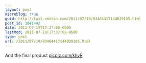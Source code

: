 ```yaml
---
layout: post
microblog: true
guid: http://twit.vmstan.com/2011/07/19/93464417144029185.html
post_id: 3041442
date: 2011-07-19T17:37:08-0600
lastmod: 2011-07-19T17:37:08-0600
type: post
url: /2011/07/19/93464417144029185.html
---
```

And the final product [picplz.com/khvR](http://picplz.com/khvR)
